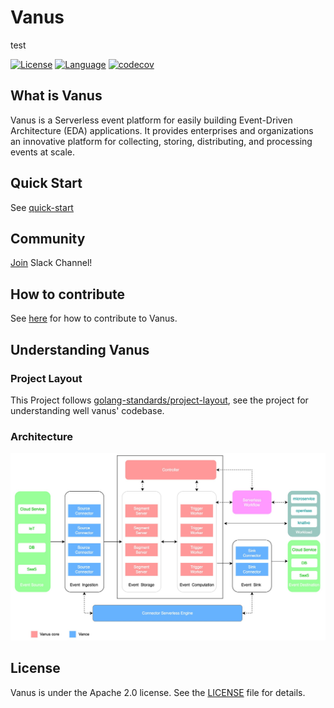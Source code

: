 # Vanus
test

[![License](https://img.shields.io/badge/License-Apache_2.0-green.svg)](https://github.com/linkall-labs/vanus/blob/main/LICENSE)
[![Language](https://img.shields.io/badge/Language-Go-blue.svg)](https://golang.org/)
[![codecov](https://codecov.io/gh/linkall-labs/vanus/branch/main/graph/badge.svg?token=RSXSIMEY4V)](https://codecov.io/gh/linkall-labs/vanus)

## What is Vanus

Vanus is a Serverless event platform for easily building Event-Driven Architecture (EDA) applications.
It provides enterprises and organizations an innovative platform for collecting, storing, distributing, and processing events at scale.

## Quick Start

See [quick-start](https://github.com/linkall-labs/docs/blob/main/vanus/quick-start.md)

## Community

[Join](https://join.slack.com/t/linkall-group/shared_invite/zt-1994ehs51-Yf5_EAvdfm4VH~o_djG7Sg) Slack Channel!

## How to contribute

See [here](CONTRIBUTING.md) for how to contribute to Vanus.

## Understanding Vanus

### Project Layout

This Project follows [golang-standards/project-layout](https://github.com/golang-standards/project-layout), see the
project for understanding well vanus' codebase.

### Architecture

![architecture](docs/architecture.jpg)

## License

Vanus is under the Apache 2.0 license. See the [LICENSE](LICENSE) file for details.
